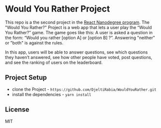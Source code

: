 # Would You Rather Project 

This repo is a the second project in the [React Nanodegree program](https://www.udacity.com/course/react-nanodegree--nd019).
The "Would You Rather?" Project is a web app that lets a user play the “Would You Rather?” game. The game goes like this: A user is asked a question in the form: “Would you rather [option A] or [option B] ?”. Answering "neither" or "both" is against the rules.

In this app, users will be able to answer questions, see which questions they haven’t answered, see how other people have voted, post questions, and see the ranking of users on the leaderboard.

## Project Setup

* clone the Project - `https://github.com/DjeltiRabia/WouldYouRather.git`
* install the dependencies - `yarn install`

## License

MIT
